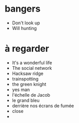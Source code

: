 # bangers
- Don't look up
- Will hunting 

# à regarder 
- It's a wonderful life
- The social network 
- Hacksaw ridge 
- trainspotting 
- the green knight 
- yes man
- l'échelle de Jacob
- le grand bleu
- derrière nos écrans de fumée 
- close
- 
